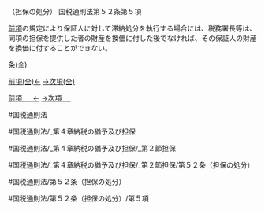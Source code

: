 （担保の処分）
国税通則法第５２条第５項

[前項](国税通則法＿＿＿＿＿第５２条第４項)の規定により保証人に対して滞納処分を執行する場合には、税務署長等は、同項の担保を提供した者の財産を換価に付した後でなければ、その保証人の財産を換価に付することができない。

[条(全)](国税通則法＿＿＿＿＿第５２条_.md)

[前項(全)←](国税通則法＿＿＿＿＿第５２条第４項_.md)    [→次項(全)](国税通則法＿＿＿＿＿第５２条第６項_.md)

[前項 　 ←](国税通則法＿＿＿＿＿第５２条第４項.md)    [→次項 　 ](国税通則法＿＿＿＿＿第５２条第６項.md)



#国税通則法

#国税通則法/_第４章納税の猶予及び担保

#国税通則法/_第４章納税の猶予及び担保/_第２節担保

#国税通則法/_第４章納税の猶予及び担保/_第２節担保/第５２条（担保の処分）

#国税通則法/第５２条（担保の処分）

#国税通則法/第５２条（担保の処分）/第５項

